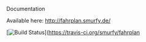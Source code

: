 Documentation

Available here: http://fahrplan.smurfy.de/


[![Build Status](https://travis-ci.org/smurfy/fahrplan.png)](https://travis-ci.org/smurfy/fahrplan
